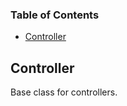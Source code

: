 <!-- Generated by documentation.js. Update this documentation by updating the source code. -->

### Table of Contents

-   [Controller][1]

## Controller

Base class for controllers.

[1]: #controller
